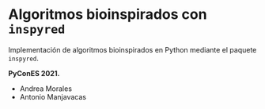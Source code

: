 # Algoritmos bioinspirados con `inspyred`
Implementación de algoritmos bioinspirados en Python mediante el paquete `inspyred`. 

**PyConES 2021.**

* Andrea Morales
* Antonio Manjavacas

